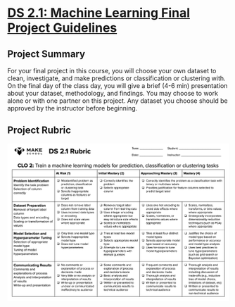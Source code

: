 # [DS 2.1: Machine Learning Final Project Guidelines](https://docs.google.com/document/d/1Oc7kbLBC_JRURMLmNREqriWr2Xrywzyh7_P7BzHXtWk)

## Project Summary
For your final project in this course, you will choose your own dataset to clean, investigate, and make predictions or classification or clustering with. On the final day of the class day, you will give a brief (4-6 min) presentation about your dataset, methodology, and findings. You may choose to work alone or with one partner on this project. Any dataset you choose should be approved by the instructor before beginning.

## Project Rubric
![Rubric](rubric.png)